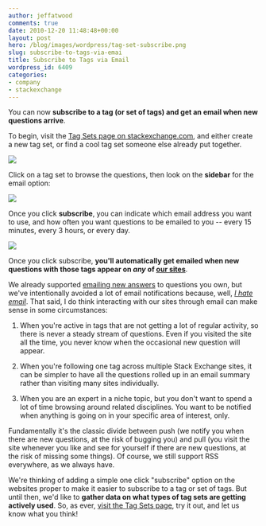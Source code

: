 ```yaml
---
author: jeffatwood
comments: true
date: 2010-12-20 11:48:48+00:00
layout: post
hero: /blog/images/wordpress/tag-set-subscribe.png
slug: subscribe-to-tags-via-emai
title: Subscribe to Tags via Email
wordpress_id: 6409
categories:
- company
- stackexchange
---
```


You can now **subscribe to a tag (or set of tags) and get an email when new questions arrive**.

To begin, visit the [Tag Sets page on stackexchange.com](http://stackexchange.com/tagsets/popular), and either create a new tag set, or find a cool tag set someone else already put together.

[![](http://blog.stackoverflow.com/wp-content/uploads/popular-tag-sets.png)](http://stackexchange.com/tagsets/popular)

Click on a tag set to browse the questions, then look on the **sidebar** for the email option:

![](/blog/images/wordpress/tag-set-subscribe.png)

Once you click **subscribe**, you can indicate which email address you want to use, and how often you want questions to be emailed to you -- every 15 minutes, every 3 hours, or every day.

![](/blog/images/wordpress/tag-set-subscribe-options.png)

Once you click subscribe, **you'll automatically get emailed when new questions with those tags appear on _any_ of [our sites](http://stackexchange.com/sites)**.

We already supported [emailing new answers](http://blog.stackoverflow.com/2009/05/improved-email-notifications/) to questions you own, but we've intentionally avoided a lot of email notifications because, well, _[I hate email](http://www.codinghorror.com/blog/2008/11/is-email-efail.html)_. That said, I do think interacting with our sites through email can make sense in some circumstances:





  1. When you're active in tags that are not getting a lot of regular activity, so there is never a steady stream of questions. Even if you visited the site all the time, you never know when the occasional new question will appear.

  2. When you're following one tag across multiple Stack Exchange sites, it can be simpler to have all the questions rolled up in an email summary rather than visiting many sites individually.

  3. When you are an expert in a niche topic, but you don't want to spend a lot of time browsing around related disciplines. You want to be notified when anything is going on in your specific area of interest, only.


Fundamentally it's the classic divide between push (we notify you when there are new questions, at the risk of bugging you) and pull (you visit the site whenever you like and see for yourself if there are new questions, at the risk of missing some things). Of course, we still support RSS everywhere, as we always have.

We're thinking of adding a simple one click "subscribe" option on the websites proper to make it easier to subscribe to a tag or set of tags. But until then, we'd like to **gather data on what types of tag sets are getting actively used**. So, as ever, [visit the Tag Sets page](http://stackexchange.com/tagsets/popular), try it out, and let us know what you think!
